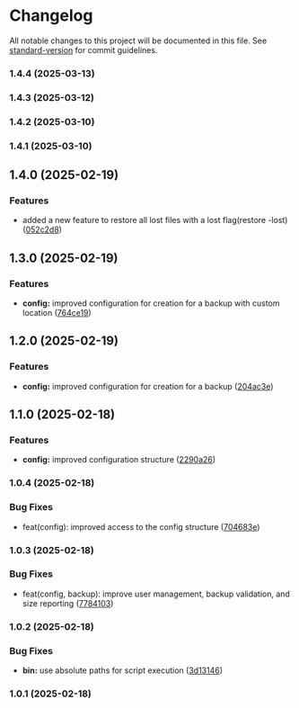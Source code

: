 # Changelog

All notable changes to this project will be documented in this file. See [standard-version](https://github.com/conventional-changelog/standard-version) for commit guidelines.

### 1.4.4 (2025-03-13)

### 1.4.3 (2025-03-12)

### 1.4.2 (2025-03-10)

### 1.4.1 (2025-03-10)

## 1.4.0 (2025-02-19)


### Features

* added a new feature to restore all lost files with a lost flag(restore -lost) ([052c2d8](https://github.com/AbelShikanda/BakTrack/commit/052c2d8a14fcab64f262bda9f4df743914c757ee))

## 1.3.0 (2025-02-19)


### Features

* **config:** improved configuration for creation for a backup with custom location ([764ce19](https://github.com/AbelShikanda/BakTrack/commit/764ce198787481f5b47d99ef55af9273368d29f2))

## 1.2.0 (2025-02-19)


### Features

* **config:** improved configuration for creation for a backup ([204ac3e](https://github.com/AbelShikanda/BakTrack/commit/204ac3e644a9e821e2c562f282c876ce16bb8702))

## 1.1.0 (2025-02-18)


### Features

* **config:** improved configuration structure ([2290a26](https://github.com/AbelShikanda/BakTrack/commit/2290a262d1e9df207d22f1bd22482c2c003136c7))

### 1.0.4 (2025-02-18)


### Bug Fixes

* feat(config): improved access to the config structure ([704683e](https://github.com/AbelShikanda/BakTrack/commit/704683e9e9f4d5e7a731a4d7d2d0e7d09f49b6fb))

### 1.0.3 (2025-02-18)


### Bug Fixes

* feat(config, backup): improve user management, backup validation, and size reporting ([7784103](https://github.com/AbelShikanda/BakTrack/commit/77841032a9ac4484bd06e473b650d249e5518976))

### 1.0.2 (2025-02-18)


### Bug Fixes

* **bin:** use absolute paths for script execution ([3d13146](https://github.com/AbelShikanda/BakTrack/commit/3d13146a10d66fdf831f62afae17eaa6f0fdcac2))

### 1.0.1 (2025-02-18)
